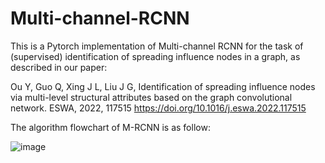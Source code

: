 # Multi-channel-RCNN
This is a Pytorch implementation of Multi-channel RCNN for the task of (supervised) identification of spreading influence nodes in a graph, as described in our paper:

Ou Y, Guo Q, Xing J L, Liu J G, Identification of spreading influence nodes via multi-level structural attributes based on the graph convolutional network. ESWA, 2022, 117515 https://doi.org/10.1016/j.eswa.2022.117515 

The algorithm flowchart of M-RCNN is as follow:

![image](https://user-images.githubusercontent.com/67104283/168262812-e17e9a9b-d097-42d8-b590-85c5215f83e3.png)

